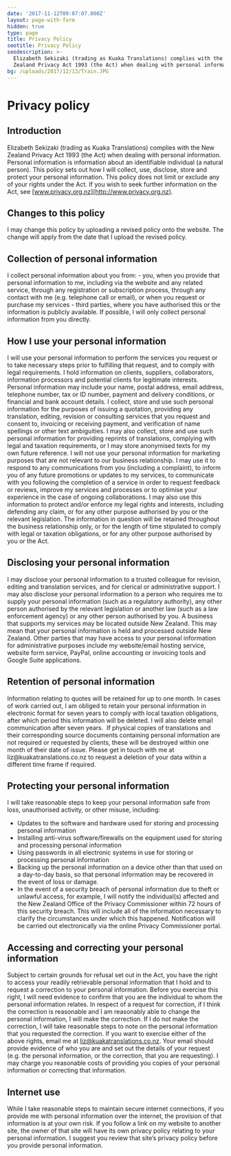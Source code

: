 ```yaml
---
date: '2017-11-12T09:07:07.000Z'
layout: page-with-form
hidden: true
type: page
title: Privacy Policy
seotitle: Privacy Policy
seodescription: >-
  Elizabeth Sekizaki (trading as Kuaka Translations) complies with the New
  Zealand Privacy Act 1993 (the Act) when dealing with personal information
bg: /uploads/2017/12/13/Train.JPG
---
```


# Privacy policy

## Introduction

Elizabeth Sekizaki (trading as Kuaka Translations) complies with the New Zealand Privacy Act 1993 (the Act) when dealing with personal information. Personal information is information about an identifiable individual (a natural person).
This policy sets out how I will collect, use, disclose, store and protect your personal information.
This policy does not limit or exclude any of your rights under the Act. If you wish to seek further information on the Act, see [www.privacy.org.nz](http://www.privacy.org.nz).

## Changes to this policy

I may change this policy by uploading a revised policy onto the website. The change will apply from the date that I upload the revised policy.

## Collection of personal information

I collect personal information about you from:
\- you, when you provide that personal information to me, including via the website and any related service, through any registration or subscription process, through any contact with me (e.g. telephone call or email), or when you request or purchase my services
\- third parties, where you have authorised this or the information is publicly available.
If possible, I will only collect personal information from you directly.

## How I use your personal information

I will use your personal information to perform the services you request or to take necessary steps prior to fulfilling that request, and to comply with legal requirements.
I hold information on clients, suppliers, collaborators, information processors and potential clients for legitimate interests.
Personal information may include your name, postal address, email address, telephone number, tax or ID number, payment and delivery conditions, or financial and bank account details.
I collect, store and use such personal information for the purposes of issuing a quotation, providing any translation, editing, revision or consulting services that you request and consent to, invoicing or receiving payment, and verification of name spellings or other text ambiguities. I may also collect, store and use such personal information for providing reprints of translations, complying with legal and taxation requirements, or I may store anonymised texts for my own future reference.
I will not use your personal information for marketing purposes that are not relevant to our business relationship. I may use it to respond to any communications from you (including a complaint), to inform you of any future promotions or updates to my services, to communicate with you following the completion of a service in order to request feedback or reviews, improve my services and processes or to optimise your experience in the case of ongoing collaborations. I may also use this information to protect and/or enforce my legal rights and interests, including defending any claim, or for any other purpose authorised by you or the relevant legislation.
The information in question will be retained throughout the business relationship only, or for the length of time stipulated to comply with legal or taxation obligations, or for any other purpose authorised by you or the Act.

## Disclosing your personal information

I may disclose your personal information to a trusted colleague for revision, editing and translation services, and for clerical or administrative support. I may also disclose your personal information to a person who requires me to supply your personal information (such as a regulatory authority), any other person authorised by the relevant legislation or another law (such as a law enforcement agency) or any other person authorised by you.
A business that supports my services may be located outside New Zealand. This may mean that your personal information is held and processed outside New Zealand. Other parties that may have access to your personal information for administrative purposes include my website/email hosting service, website form service, PayPal, online accounting or invoicing tools and Google Suite applications.

## Retention of personal information

Information relating to quotes will be retained for up to one month. In cases of work carried out, I am obliged to retain your personal information in electronic format for seven years to comply with local taxation obligations, after which period this information will be deleted. I will also delete email communication after seven years. 
If physical copies of translations and their corresponding source documents containing personal information are not required or requested by clients, these will be destroyed within one month of their date of issue. Please get in touch with me at liz\@kuakatranslations.co.nz to request a deletion of your data within a different time frame if required.

## Protecting your personal information

I will take reasonable steps to keep your personal information safe from loss, unauthorised activity, or other misuse, including:

* Updates to the software and hardware used for storing and processing personal information
* Installing anti-virus software/firewalls on the equipment used for storing and processing personal information
* Using passwords in all electronic systems in use for storing or processing personal information
* Backing up the personal information on a device other than that used on a day-to-day basis, so that personal information may be recovered in the event of loss or damage.
* In the event of a security breach of personal information due to theft or unlawful access, for example, I will notify the individual(s) affected and the New Zealand Office of the Privacy Commissioner within 72 hours of this security breach. This will include all of the information necessary to clarify the circumstances under which this happened. Notification will be carried out electronically via the online Privacy Commissioner portal.

## Accessing and correcting your personal information

Subject to certain grounds for refusal set out in the Act, you have the right to access your readily retrievable personal information that I hold and to request a correction to your personal information. Before you exercise this right, I will need evidence to confirm that you are the individual to whom the personal information relates.
In respect of a request for correction, if I think the correction is reasonable and I am reasonably able to change the personal information, I will make the correction. If I do not make the correction, I will take reasonable steps to note on the personal information that you requested the correction.
If you want to exercise either of the above rights, email me at [liz@kuakatranslations.co.nz](mailto:liz@kuakatranslations.co.nz). Your email should provide evidence of who you are and set out the details of your request (e.g. the personal information, or the correction, that you are requesting).
I may charge you reasonable costs of providing you copies of your personal information or correcting that information.

## Internet use

While I take reasonable steps to maintain secure internet connections, if you provide me with personal information over the internet, the provision of that information is at your own risk.
If you follow a link on my website to another site, the owner of that site will have its own privacy policy relating to your personal information. I suggest you review that site’s privacy policy before you provide personal information.
